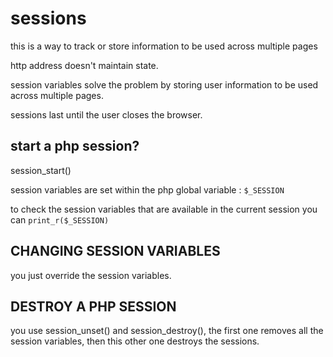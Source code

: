 # sessions

this is a way to track or store information to be used across multiple pages

http address doesn't maintain state.

session variables solve the problem by storing user information to be used across multiple pages.

sessions last until the user closes the browser.

## start a php session?

session_start()

session variables are set within the php global variable : `$_SESSION`

to check the session variables that are available in the current session you can `print_r($_SESSION)`

## CHANGING SESSION VARIABLES

you just override the session variables.

## DESTROY A PHP SESSION

you use session_unset() and session_destroy(), the first one removes all the session variables, then this other one destroys the sessions.
